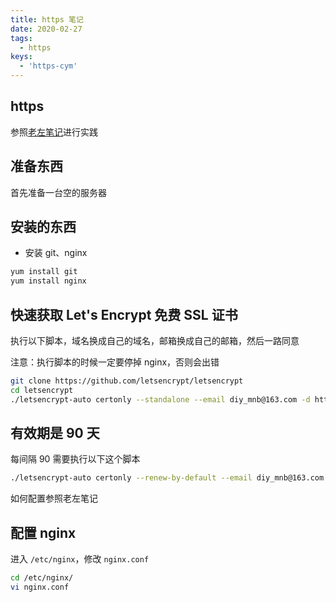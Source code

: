 ```yaml
---
title: https 笔记
date: 2020-02-27
tags:
  - https
keys:
  - 'https-cym'
---
```


## https

参照[老左笔记](https://www.laozuo.org/7676.html)进行实践

## 准备东西

首先准备一台空的服务器

## 安装的东西

- 安装 git、nginx

```sh
yum install git
yum install nginx
```

## 快速获取 Let's Encrypt 免费 SSL 证书

执行以下脚本，域名换成自己的域名，邮箱换成自己的邮箱，然后一路同意

注意：执行脚本的时候一定要停掉 nginx，否则会出错

```sh
git clone https://github.com/letsencrypt/letsencrypt
cd letsencrypt
./letsencrypt-auto certonly --standalone --email diy_mnb@163.com -d https.cym.today
```

## 有效期是 90 天

每间隔 90 需要执行以下这个脚本

```sh
./letsencrypt-auto certonly --renew-by-default --email diy_mnb@163.com -d https.cym.today
```

如何配置参照老左笔记

## 配置 nginx

进入 `/etc/nginx`，修改 `nginx.conf`

```sh
cd /etc/nginx/
vi nginx.conf
```
